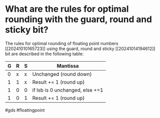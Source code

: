 # What are the rules for optimal rounding with the guard, round and sticky bit?
The rules for optimal rounding of floating point numbers [[20241010165723]] using the guard, round and sticky [[20241014194612]] bit are described in the following table:

| G | R | S | Mantissa                         |
|---|---|---|----------------------------------|
| 0 | x | x | Unchanged (round down)           |
| 1 | 1 | x |  Result += 1 (round up)          |
| 1 | 0 | 0 | if lsb is 0 unchanged, else  +=1 |
| 1 | 0 | 1 | Result += 1 (round up)           |

#gds #floatingpoint